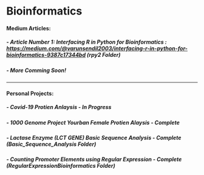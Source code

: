 # Bioinformatics


#### Medium Articles: 
##### - Article Number 1: Interfacing R in Python for Bioinformatics : https://medium.com/@varunsendil2003/interfacing-r-in-python-for-bioinformatics-9387c17344bd (rpy2 Folder)

##### - More Comming Soon!


<hr>


#### Personal Projects:

##### - Covid-19 Protien Anlaysis - In Progress

##### - 1000 Genome Project Yourban Female Protien Alaysis - Complete

##### - Lactase Enzyme (LCT GENE) Basic Sequence Analysis - Complete (Basic_Sequence_Analysis Folder)

##### - Counting Promoter Elements using Regular Expression - Complete (RegularExpressionBioinformatics Folder)
